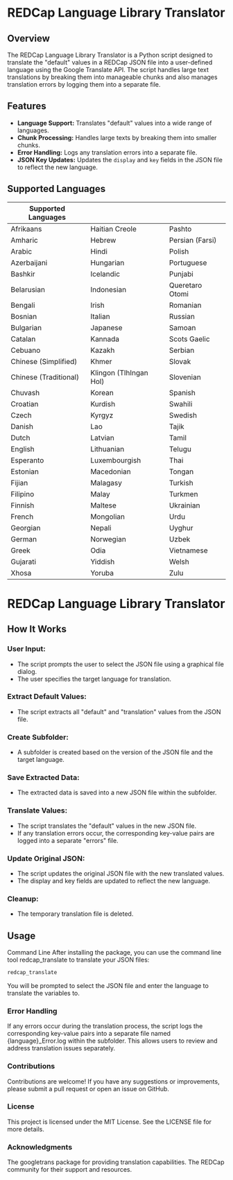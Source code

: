 # REDCap Language Library Translator

## Overview

The REDCap Language Library Translator is a Python script designed to translate the "default" values in a REDCap JSON file  into a user-defined language using the Google Translate API. The script handles large text translations by breaking them into manageable chunks and also manages translation errors by logging them into a separate file.

## Features

- **Language Support:** Translates "default" values into a wide range of languages.
- **Chunk Processing:** Handles large texts by breaking them into smaller chunks.
- **Error Handling:** Logs any translation errors into a separate file.
- **JSON Key Updates:** Updates the `display` and `key` fields in the JSON file to reflect the new language.

## Supported Languages

| Supported Languages        |      |       |
|----------------------------|----------------------------|----------------------------|
| Afrikaans                  | Haitian Creole             | Pashto                     |
| Amharic                    | Hebrew                     | Persian (Farsi)            |
| Arabic                     | Hindi                      | Polish                     |
| Azerbaijani                | Hungarian                  | Portuguese                 |
| Bashkir                    | Icelandic                  | Punjabi                    |
| Belarusian                 | Indonesian                 | Queretaro Otomi            |
| Bengali                    | Irish                      | Romanian                   |
| Bosnian                    | Italian                    | Russian                    |
| Bulgarian                  | Japanese                   | Samoan                     |
| Catalan                    | Kannada                    | Scots Gaelic               |
| Cebuano                    | Kazakh                     | Serbian                    |
| Chinese (Simplified)       | Khmer                      | Slovak                     |
| Chinese (Traditional)      | Klingon (TlhIngan Hol)     | Slovenian                  |
| Chuvash                    | Korean                     | Spanish                    |
| Croatian                   | Kurdish                    | Swahili                    |
| Czech                      | Kyrgyz                     | Swedish                    |
| Danish                     | Lao                        | Tajik                      |
| Dutch                      | Latvian                    | Tamil                      |
| English                    | Lithuanian                 | Telugu                     |
| Esperanto                  | Luxembourgish              | Thai                       |
| Estonian                   | Macedonian                 | Tongan                     |
| Fijian                     | Malagasy                   | Turkish                    |
| Filipino                   | Malay                      | Turkmen                    |
| Finnish                    | Maltese                    | Ukrainian                  |
| French                     | Mongolian                  | Urdu                       |
| Georgian                   | Nepali                     | Uyghur                     |
| German                     | Norwegian                  | Uzbek                      |
| Greek                      | Odia                       | Vietnamese                 |
| Gujarati                   | Yiddish                    | Welsh                      |
| Xhosa                      | Yoruba                     | Zulu                       |




# REDCap Language Library Translator

## How It Works

### User Input:
- The script prompts the user to select the JSON file using a graphical file dialog.
- The user specifies the target language for translation.

### Extract Default Values:
- The script extracts all "default" and "translation" values from the JSON file.

### Create Subfolder:
- A subfolder is created based on the version of the JSON file and the target language.

### Save Extracted Data:
- The extracted data is saved into a new JSON file within the subfolder.

### Translate Values:
- The script translates the "default" values in the new JSON file.
- If any translation errors occur, the corresponding key-value pairs are logged into a separate "errors" file.

### Update Original JSON:
- The script updates the original JSON file with the new translated values.
- The display and key fields are updated to reflect the new language.

### Cleanup:
- The temporary translation file is deleted.


## Usage
Command Line
After installing the package, you can use the command line tool redcap_translate to translate your JSON files:

```sh
redcap_translate
```

You will be prompted to select the JSON file and enter the language to translate the variables to.

### Error Handling
If any errors occur during the translation process, the script logs the corresponding key-value pairs into a separate file named {language}_Error.log within the subfolder. This allows users to review and address translation issues separately.

### Contributions
Contributions are welcome! If you have any suggestions or improvements, please submit a pull request or open an issue on GitHub.

### License
This project is licensed under the MIT License. See the LICENSE file for more details.

### Acknowledgments
The googletrans package for providing translation capabilities.
The REDCap community for their support and resources.